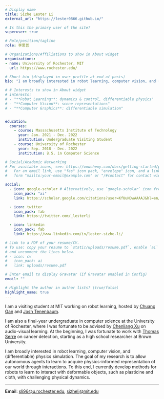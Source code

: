 ```yaml
---
# Display name
title: Sizhe Lester Li
external_url: "https://lester0866.github.io/"

# Is this the primary user of the site?
superuser: true

# Role/position/tagline
role: 李思哲

# Organizations/Affiliations to show in About widget
organizations:
- name: University of Rochester, MIT
  url: https://www.rochester.edu/

# Short bio (displayed in user profile at end of posts)
bio: "I am broadly interested in robot learning, computer vision, and (differentiable) physics simulation. The goal of my research is to allow autonomous agents to learn to acquire physics-informed representation of our world through interactions. To this end, I currently develop methods for robots to learn to interact with deformable objects such as plasticine and cloth."

# # Interests to show in About widget
# interests:
# - "**Robot Learning**: dynamics & control, differentiable physics"
# - "**Computer Vision**: scene representations"
# - "**Computer Graphics**: differentiable simulation"


education:
  courses:
    - course: Massachusetts Institute of Technology
      year: Jan. 2021 - Dec. 2022
      institution: Undergraduate Visiting Student
    - course: University of Rochester
      year: Sep. 2018 - Dec. 2022
      institution: B.S. in Computer Science

# Social/Academic Networking
# For available icons, see: https://wowchemy.com/docs/getting-started/page-builder/#icons
#   For an email link, use "fas" icon pack, "envelope" icon, and a link in the
#   form "mailto:your-email@example.com" or "/#contact" for contact widget.

social:
  - icon: google-scholar # Alternatively, use `google-scholar` icon from `ai` icon pack
    icon_pack: "ai"
    link: https://scholar.google.com/citations?user=KfUuNDwAAAAJ&hl=en/

  - icon: twitter
    icon_pack: fab
    link: https://twitter.com/_lesterli

  - icon: linkedin
    icon_pack: fab
    link: https://www.linkedin.com/in/lester-sizhe-li/

# Link to a PDF of your resume/CV.
# To use: copy your resume to `static/uploads/resume.pdf`, enable `ai` icons in `params.toml`, 
# and uncomment the lines below.
# - icon: cv
#   icon_pack: ai
#   link: uploads/resume.pdf

# Enter email to display Gravatar (if Gravatar enabled in Config)
email: ""

# Highlight the author in author lists? (true/false)
highlight_name: true
---
```

I am a visiting student at MIT working on robot learning, hosted by [Chuang Gan](http://people.csail.mit.edu/ganchuang/) and [Josh Tenenbaum](http://web.mit.edu/cocosci/josh.html). 

I am also a final-year undergraduate in computer science at the University of Rochester, where I was fortunate to be advised by [Chenliang Xu](https://www.cs.rochester.edu/~cxu22/) on audio-visual learning. At the beginning, I was fortunate to work with [Thomas Serre](https://serre-lab.clps.brown.edu/person/thomas-serre/) on cancer detection, starting as a high school researcher at Brown University.

I am broadly interested in robot learning, computer vision, and (differentiable) physics simulation. The goal of my research is to allow autonomous agents to learn to acquire physics-informed representation of our world through interactions. To this end, I currently develop methods for robots to learn to interact with deformable objects, such as plasticine and cloth, with challenging physical dynamics.

---
**Email**: sli96@u.rochester.edu, sizheli@mit.edu
